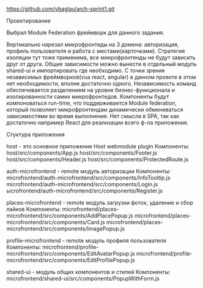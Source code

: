 https://github.com/vbaglay/arch-sprint1.git

    

Проектирование

Выбрал Module Federation фреймворк для данного задания. 
 
Вертикально нарезал  микрофронтеды на 3 домена: авторизация, профиль пользователя и работа с местами(карточками). Стратегия изоляции тут тоже применима, все микрофронтенды не будут зависить друг от друга. 
Общие зависимости можно вынести в отдельный модуль shared-ui и импортировать где необходимо.
С точки зрения независимых фреймворков(vua react, angular) в данном проекте в этом нет необходимости, вполне достаточно одного. Независимость команд обеспечивается разделением на уровне бизнес-функционала и изолированности самих микрофронтедов. Компоненты будут компоноваться run-time, что поддерживается Module federation, который позволяет микрофронтендам динамически обмениваться зависимостями во время выполнения.
Нет смысла в SPA, так как достаточно например React для реализации всего ф-ла приложения.

Стуктура приложения

host  - это основное приложение Host webmodule plugin
Компоненты:
host/src/components/App.js 
host/src/components/Footer.js
host/src/components/Header.js
host/src/components/ProtectedRoute.js


auth-microfrontend - remote модуль авторизации
Компоненты:
microfrontend/auth-microfrontend/src/components/InfoTooltip.js
microfrontend/auth-microfrontend/src/components/Login.js
ьicrofrontend/auth-microfrontend/src/components/Register.js


places-microfrontend - remote модуль загрузки фоток, удаление и сбор лайков
Компоненты:
microfrontend/places-microfrontend/src/components/AddPlacePopup.js
microfrontend/places-microfrontend/src/components/Card.js
microfrontend/places-microfrontend/src/components/ImagePopup.js


profile-microfrontend - remote модуль профиля пользователя
Компоненты:
microfrontend/profile-microfrontend/src/components/EditAvatarPopup.js
microfrontend/profile-microfrontend/src/components/EditProfilePopup.js

shared-ui - модуль общих компонентов и стилей
Компоненты:
microfrontend/shared-ui/src/components/PopupWithForm.js